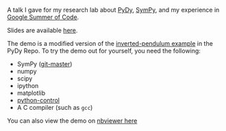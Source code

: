 A talk I gave for my research lab about [PyDy](https://github.com/pydy/pydy),
[SymPy](https://github.com/sympy/sympy), and my experience in [Google Summer of
Code](https://www.google-melange.com/gsoc/homepage/google/gsoc2014).

Slides are available [here](https://speakerdeck.com/jcrist/multibody-dynamics-with-sympy-and-pydy).

The demo is a modified version of the [inverted-pendulum
example](https://github.com/pydy/pydy/tree/master/examples/npendulum) in the
PyDy Repo. To try the demo out for yourself, you need the following:

- SymPy ([git-master](https://github.com/sympy/sympy))
- numpy
- scipy
- ipython
- matplotlib
- [python-control](https://github.com/python-control/python-control)
- A C compiler (such as `gcc`)

You can also view the demo on [nbviewer
here](https://nbviewer.ipython.org/github/jcrist/talks/blob/master/pydy_talk/pydy_talk_demo.ipynb)

